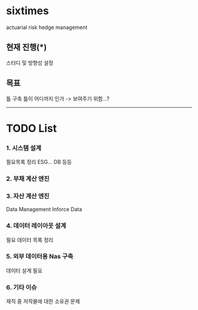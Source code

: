 # sixtimes
actuarial risk hedge management

## 현재 진행(*)
스터디 및 방향성 설정

## 목표
틀 구축
틀이 어디까지 인가 -> 보여주기 위함...?


---

# TODO List

### 1. 시스템 설계
필요목록 정리
ESG... DB 등등

### 2. 부채 계산 엔진
### 3. 자산 계산 엔진
Data Management
Inforce Data

### 4. 데이터 레이아웃 설계
필요 데이터 목록 정리

### 5. 외부 데이터용 Nas 구축
데이터 설계 필요

### 6. 기타 이슈
재직 중 저작물에 대한 소유권 문제
